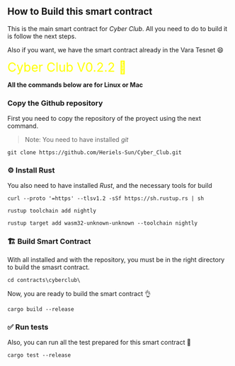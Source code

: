 ## How to Build this smart contract

This is the main smart contract for _Cyber Club_.
All you need to do to build it is follow the next steps.

Also if you want, we have the smart contract already in the Vara Tesnet 😄

<a style="color: #ffff00; font-size: 28px; text-decoration: none;" href="https://idea.gear-tech.io/programs/0xe69727180e6a43860f5195c7023052766baad4938400f44e6be709a89e5f087f?node=wss%3A%2F%2Ftestnet.vara-network.io">
Cyber Club V0.2.2 🔗</a></br>

**All the commands below are for Linux or Mac**

### Copy the Github repository

First you need to copy the repository of the proyect using the next command.
> Note: You need to have installed _git_

```shell
git clone https://github.com/Heriels-Sun/Cyber_Club.git
```

### ⚙️ Install Rust

You also need to have installed _Rust_, and the necessary tools for build

```shell
curl --proto '=https' --tlsv1.2 -sSf https://sh.rustup.rs | sh
```

```shell
rustup toolchain add nightly

rustup target add wasm32-unknown-unknown --toolchain nightly
```

### 🏗️ Build Smart Contract

With all installed and with the repository, you must be in the right directory to build the smasrt contract.

```shell
cd contracts\cyberclub\
```

Now, you are ready to build the smart contract 👌

```shell
cargo build --release
```

### ✅ Run tests

Also, you can run all the test prepared for this smart contract 🧪

```shell
cargo test --release
```